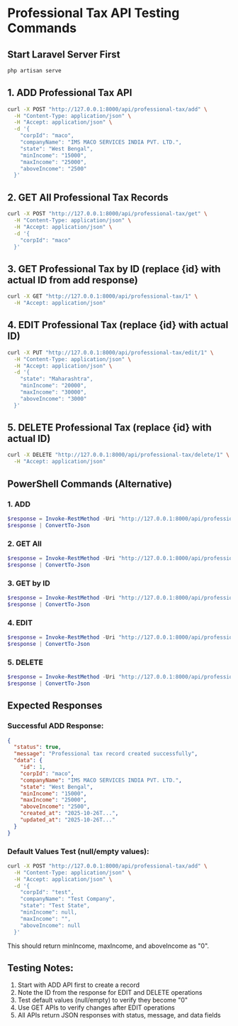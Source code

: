 # Professional Tax API Testing Commands

## Start Laravel Server First
```bash
php artisan serve
```

## 1. ADD Professional Tax API
```bash
curl -X POST "http://127.0.0.1:8000/api/professional-tax/add" \
  -H "Content-Type: application/json" \
  -H "Accept: application/json" \
  -d '{
    "corpId": "maco",
    "companyName": "IMS MACO SERVICES INDIA PVT. LTD.",
    "state": "West Bengal",
    "minIncome": "15000",
    "maxIncome": "25000",
    "aboveIncome": "2500"
  }'
```

## 2. GET All Professional Tax Records
```bash
curl -X POST "http://127.0.0.1:8000/api/professional-tax/get" \
  -H "Content-Type: application/json" \
  -H "Accept: application/json" \
  -d '{
    "corpId": "maco"
  }'
```

## 3. GET Professional Tax by ID (replace {id} with actual ID from add response)
```bash
curl -X GET "http://127.0.0.1:8000/api/professional-tax/1" \
  -H "Accept: application/json"
```

## 4. EDIT Professional Tax (replace {id} with actual ID)
```bash
curl -X PUT "http://127.0.0.1:8000/api/professional-tax/edit/1" \
  -H "Content-Type: application/json" \
  -H "Accept: application/json" \
  -d '{
    "state": "Maharashtra",
    "minIncome": "20000",
    "maxIncome": "30000",
    "aboveIncome": "3000"
  }'
```

## 5. DELETE Professional Tax (replace {id} with actual ID)
```bash
curl -X DELETE "http://127.0.0.1:8000/api/professional-tax/delete/1" \
  -H "Accept: application/json"
```

## PowerShell Commands (Alternative)

### 1. ADD
```powershell
$response = Invoke-RestMethod -Uri "http://127.0.0.1:8000/api/professional-tax/add" -Method POST -ContentType "application/json" -Body '{"corpId":"maco","companyName":"IMS MACO SERVICES INDIA PVT. LTD.","state":"West Bengal","minIncome":"15000","maxIncome":"25000","aboveIncome":"2500"}'
$response | ConvertTo-Json
```

### 2. GET All
```powershell
$response = Invoke-RestMethod -Uri "http://127.0.0.1:8000/api/professional-tax/get" -Method POST -ContentType "application/json" -Body '{"corpId":"maco"}'
$response | ConvertTo-Json
```

### 3. GET by ID
```powershell
$response = Invoke-RestMethod -Uri "http://127.0.0.1:8000/api/professional-tax/1" -Method GET
$response | ConvertTo-Json
```

### 4. EDIT
```powershell
$response = Invoke-RestMethod -Uri "http://127.0.0.1:8000/api/professional-tax/edit/1" -Method PUT -ContentType "application/json" -Body '{"state":"Maharashtra","minIncome":"20000","maxIncome":"30000","aboveIncome":"3000"}'
$response | ConvertTo-Json
```

### 5. DELETE
```powershell
$response = Invoke-RestMethod -Uri "http://127.0.0.1:8000/api/professional-tax/delete/1" -Method DELETE
$response | ConvertTo-Json
```

## Expected Responses

### Successful ADD Response:
```json
{
  "status": true,
  "message": "Professional tax record created successfully",
  "data": {
    "id": 1,
    "corpId": "maco",
    "companyName": "IMS MACO SERVICES INDIA PVT. LTD.",
    "state": "West Bengal",
    "minIncome": "15000",
    "maxIncome": "25000",
    "aboveIncome": "2500",
    "created_at": "2025-10-26T...",
    "updated_at": "2025-10-26T..."
  }
}
```

### Default Values Test (null/empty values):
```bash
curl -X POST "http://127.0.0.1:8000/api/professional-tax/add" \
  -H "Content-Type: application/json" \
  -H "Accept: application/json" \
  -d '{
    "corpId": "test",
    "companyName": "Test Company",
    "state": "Test State",
    "minIncome": null,
    "maxIncome": "",
    "aboveIncome": null
  }'
```

This should return minIncome, maxIncome, and aboveIncome as "0".

## Testing Notes:
1. Start with ADD API first to create a record
2. Note the ID from the response for EDIT and DELETE operations
3. Test default values (null/empty) to verify they become "0"
4. Use GET APIs to verify changes after EDIT operations
5. All APIs return JSON responses with status, message, and data fields